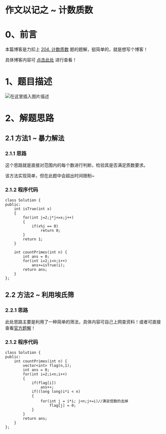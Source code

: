 作文以记之 ~ 计数质数
=
# 0、前言
本篇博客是力扣上 [204. 计数质数](https://leetcode.cn/problems/count-primes/) 题的题解，挺简单的，就是想写个博客！

具体博客内容可 [点击此处](https://blog.csdn.net/m0_51961114/article/details/124915392) 进行查看！
# 1、题目描述
![在这里插入图片描述](https://img-blog.csdnimg.cn/9a8cea1cc1974d3fbf8ef82a68a57cc4.png)


# 2、解题思路
## 2.1 方法1 ~ 暴力解法
### 2.1.1 思路
这个思路就是直接对范围内的每个数进行判断，检验其是否满足质数要求。

该方法实现简单，但在此题中会超出时间限制~
### 2.1.2 程序代码


	class Solution {
	public:
	    int isTrue(int x)
	    {
	        for(int j=2;j*j<=x;j++)
	        {
	            if(x%j == 0)
	                return 0;
	        }
	        return 1;
	    }
	
	    int countPrimes(int n) {
	        int ans = 0;
	        for(int i=2;i<n;i++)
	            ans+=isTrue(i);
	        return ans;
	    }
	};

## 2.2 方法2 ~ 利用埃氏筛
### 2.2.1 思路
此处思路主要是利用了一种简单的筛法，具体内容可自己上网查资料！或者可直接查看[官方题解](https://leetcode.cn/problems/count-primes/solution/ji-shu-zhi-shu-by-leetcode-solution/)！
### 2.1.2 程序代码


	class Solution {
	public:
	    int countPrimes(int n) {
	        vector<int> flag(n,1);
	        int ans = 0;
	        for(int i=2;i<n;i++)
	        {
	            if(flag[i])
	                ans++;
	            if((long long)i*i < n)
	            {
	                for(int j = i*i; j<n;j+=i)//满足倍数的去掉
	                    flag[j] = 0;
	            }
	        }
	        return ans;
	    }
	};


